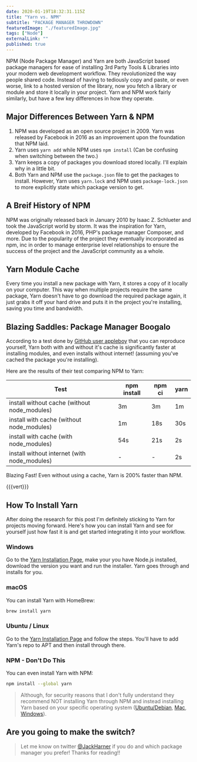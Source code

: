 ```yaml
---
date: 2020-01-19T18:32:31.115Z
title: "Yarn vs. NPM"
subtitle: "PACKAGE MANAGER THROWDOWN"
featuredImage: "./featuredImage.jpg"
tags: ["Node"]
externalLink: ""
published: true
---
```


NPM (Node Package Manager) and Yarn are both JavaScript based package managers for ease of installing 3rd Party Tools & Libraries into your modern web development workflow. They revolutionized the way people shared code. Instead of having to tediously copy and paste, or even worse, link to a hosted version of the library, now you fetch a library or module and store it locally in your project. Yarn and NPM work fairly similarly, but have a few key differences in how they operate.

## Major Differences Between Yarn & NPM

1. NPM was developed as an open source project in 2009. Yarn was released by Facebook in 2016 as an improvement upon the foundation that NPM laid.
2. Yarn uses `yarn add` while NPM uses `npm install` (Can be confusing when switching between the two.)
3. Yarn keeps a copy of packages you download stored locally. I'll explain why in a little bit.
4. Both Yarn and NPM use the `package.json` file to get the packages to install. However, Yarn uses `yarn.lock` and NPM uses `package-lock.json` to more explicitly state which package version to get.

## A Breif History of NPM

NPM was originally released back in January 2010 by Isaac Z. Schlueter and took the JavaScript world by storm. It was the inspiration for Yarn, developed by Facebook in 2016, PHP's package manager Composer, and more. Due to the popularity of the project they eventually incorporated as npm, inc in order to manage enterprise level relationships to ensure the success of the project and the JavaScript community as a whole.

## Yarn Module Cache

Every time you install a new package with Yarn, it stores a copy of it locally on your computer. This way when multiple projects require the same package, Yarn doesn't have to go download the required package again, it just grabs it off your hard drive and puts it in the project you're installing, saving you time and bandwidth.

## Blazing Saddles: Package Manager Boogalo

According to a test done by [GitHub user appleboy](https://github.com/appleboy/npm-vs-yarn) that you can reproduce yourself, Yarn both with and without it's cache is significantly faster at installing modules, and even installs without internet! (assuming you've cached the package you're installing).

Here are the results of their test comparing NPM to Yarn:

| Test                                         | npm install | npm ci | yarn |
| -------------------------------------------- | ----------- | ------ | ---- |
| install without cache (without node_modules) | 3m          | 3m     | 1m   |
| install with cache (without node_modules)    | 1m          | 18s    | 30s  |
| install with cache (with node_modules)       | 54s         | 21s    | 2s   |
| install without internet (with node_modules) | -           | -      | 2s   |

Blazing Fast! Even without using a cache, Yarn is 200% faster than NPM.

{{{vert}}}

## How To Install Yarn

After doing the research for this post I'm definitely sticking to Yarn for projects moving forward. Here's how you can install Yarn and see for yourself just how fast it is and get started integrating it into your workflow.

### Windows

Go to the [Yarn Installation Page](https://classic.yarnpkg.com/en/docs/install), make your you have Node.js installed, download the version you want and run the installer. Yarn goes through and installs for you.

### macOS

You can install Yarn with HomeBrew:

```bash
brew install yarn
```

### Ubuntu / Linux

Go to the [Yarn Installation Page](https://classic.yarnpkg.com/en/docs/install) and follow the steps. You'll have to add Yarn's repo to APT and then install through there.

### NPM - Don't Do This

You can even install Yarn with NPM:

```bash
npm install --global yarn
```

> Although, for security reasons that I don't fully understand they recommend NOT installing Yarn through NPM and instead installing Yarn based on your specific operating system ([Ubuntu/Debian](https://classic.yarnpkg.com/en/docs/install#debian-stable), [Mac](https://classic.yarnpkg.com/en/docs/install#mac-stable), [Windows](https://classic.yarnpkg.com/en/docs/install#windows-stable)).

## Are you going to make the switch?

> Let me know on twitter [@JackHarner](https://bsky.app/profile/jackharner.com) if you do and which package manager you prefer! Thanks for reading!!
